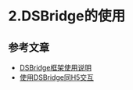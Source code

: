 # 2.DSBridge的使用

## 参考文章

* [DSBridge框架使用说明](https://blog.csdn.net/weixin_38633659/article/details/108263849)
* [使用DSBridge同H5交互](https://gamin.blog.csdn.net/article/details/103987726)